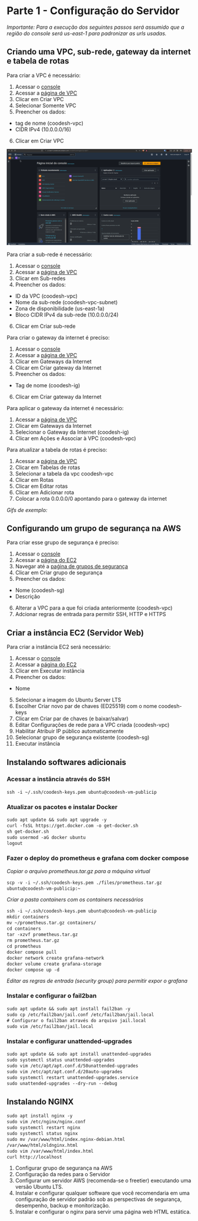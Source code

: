 # Parte 1 - Configuração do Servidor

_Importante: Para a execução dos seguintes passos será assumido que a região do console será us-east-1 para padronizar as urls usadas._

## Criando uma VPC, sub-rede, gateway da internet e tabela de rotas

Para criar a VPC é necessário:

1. Acessar o [console](https://us-east-1.console.aws.amazon.com/console/home?region=us-east-1)
2. Acessar a [página de VPC](https://us-east-1.console.aws.amazon.com/vpcconsole/home?region=us-east-1#Home:)
3. Clicar em Criar VPC
4. Selecionar Somente VPC
5. Preencher os dados:
- tag de nome (coodesh-vpc)
- CIDR IPv4 (10.0.0.0/16)
6. Clicar em Criar VPC

![](https://github.com/dmaax/coodesh-devops-challenge/blob/main/gifs/vpc.gif)

Para criar a sub-rede é necessário:

1. Acessar o [console](https://us-east-1.console.aws.amazon.com/console/home?region=us-east-1)
2. Acessar a [página de VPC](https://us-east-1.console.aws.amazon.com/vpcconsole/home?region=us-east-1#Home:)
3. Clicar em Sub-redes
4. Preencher os dados:
- ID da VPC (coodesh-vpc)
- Nome da sub-rede (coodesh-vpc-subnet)
- Zona de disponibilidade (us-east-1a)
- Bloco CIDR IPv4 da sub-rede (10.0.0.0/24)
6. Clicar em Criar sub-rede

<!-- TODO: Add gif... -->

Para criar o gateway da internet é preciso:

1. Acessar o [console](https://us-east-1.console.aws.amazon.com/console/home?region=us-east-1)
2. Acessar a [página de VPC](https://us-east-1.console.aws.amazon.com/vpcconsole/home?region=us-east-1#Home:)
3. Clicar em Gateways da Internet
4. Clicar em Criar gateway da Internet
5. Preencher os dados:
- Tag de nome (coodesh-ig)
6. Clicar em Criar gateway da Internet

<!-- TODO: Add gif... -->

Para aplicar o gateway da internet é necessário:

1. Acessar a [página de VPC](https://us-east-1.console.aws.amazon.com/vpcconsole/home?region=us-east-1#Home:)
2. Clicar em Gateways da Internet
3. Selecionar o Gateway da Internet (coodesh-ig)
4. Clicar em Ações e Associar à VPC (coodesh-vpc)

<!-- TODO: Add gif... -->

Para atualizar a tabela de rotas é preciso:

1. Acessar a [página de VPC](https://us-east-1.console.aws.amazon.com/vpcconsole/home?region=us-east-1#Home:)
2. Clicar em Tabelas de rotas
3. Selecionar a tabela da vpc coodesh-vpc
4. Clicar em Rotas
5. Clicar em Editar rotas
6. Clicar em Adicionar rota
7. Colocar a rota 0.0.0.0/0 apontando para o gateway da internet

<!-- TODO: Add gif... -->

_Gifs de exemplo:_

<!-- TODO: Add gifs... -->

## Configurando um grupo de segurança na AWS

Para criar esse grupo de segurança é preciso:

1. Acessar o [console](https://us-east-1.console.aws.amazon.com/console/home?region=us-east-1)
2. Acessar a [página do EC2](https://us-east-1.console.aws.amazon.com/ec2/home?region=us-east-1#Home:)
3. Navegar até a [paǵina de grupos de segurança](https://us-east-1.console.aws.amazon.com/ec2/home?region=us-east-1#SecurityGroups:)
4. Clicar em Criar grupo de segurança
5. Preencher os dados:
- Nome (coodesh-sg)
- Descrição
6. Alterar a VPC para a que foi criada anteriormente (coodesh-vpc)
7. Adcionar regras de entrada para permitir SSH, HTTP e HTTPS

<!-- TODO: Add gif... -->

## Criar a instância EC2 (Servidor Web)

Para criar a instância EC2 será necessário:

1. Acessar o [console](https://us-east-1.console.aws.amazon.com/console/home?region=us-east-1)
2. Acessar a [página do EC2](https://us-east-1.console.aws.amazon.com/ec2/home?region=us-east-1#Home:)
3. Clicar em Executar instância
4. Preencher os dados:
- Nome
5. Selecionar a imagem do Ubuntu Server LTS
6. Escolher Criar novo par de chaves (ED25519) com o nome coodesh-keys
7. Clicar em Criar par de chaves (e baixar/salvar)
8. Editar Configurações de rede para a VPC criada (coodesh-vpc)
9. Habilitar Atribuir IP público automaticamente
10. Selecionar grupo de segurança existente (coodesh-sg)
11. Executar instância

<!-- TODO: Add gif... -->

## Instalando softwares adicionais

### Acessar a instância através do SSH
`ssh -i ~/.ssh/coodesh-keys.pem ubuntu@coodesh-vm-publicip`

### Atualizar os pacotes e instalar Docker
```
sudo apt update && sudo apt upgrade -y
curl -fsSL https://get.docker.com -o get-docker.sh
sh get-docker.sh
sudo usermod -aG docker ubuntu
logout
```

<!-- TODO: Add gif... -->

### Fazer o deploy do prometheus e grafana com docker compose
_Copiar o arquivo prometheus.tar.gz para a máquina virtual_
```
scp -v -i ~/.ssh/coodesh-keys.pem ./files/prometheus.tar.gz ubuntu@coodesh-vm-publicip:~
```

<!-- TODO: Add gif... -->

_Criar a pasta containers com os containers necessários_
```
ssh -i ~/.ssh/coodesh-keys.pem ubuntu@coodesh-vm-publicip
mkdir containers
mv ~/prometheus.tar.gz containers/
cd containers
tar -xzvf prometheus.tar.gz
rm prometheus.tar.gz
cd prometheus
docker compose pull
docker network create grafana-network
docker volume create grafana-storage
docker compose up -d
```

<!-- TODO: Add gif... -->

_Editar as regras de entrada (security group) para permitir expor o grafana_

<!-- TODO: Add gif... -->

### Instalar e configurar o fail2ban
```
sudo apt update && sudo apt install fail2ban -y
sudo cp /etc/fail2ban/jail.conf /etc/fail2ban/jail.local
# Configurar o fail2ban através do arquivo jail.local
sudo vim /etc/fail2ban/jail.local
```

<!-- TODO: Add gif... -->

### Instalar e configurar unattended-upgrades
```
sudo apt update && sudo apt install unattended-upgrades
sudo systemctl status unattended-upgrades
sudo vim /etc/apt/apt.conf.d/50unattended-upgrades
sudo vim /etc/apt/apt.conf.d/20auto-upgrades
sudo systemctl restart unattended-upgrades.service
sudo unattended-upgrades --dry-run --debug
```

<!-- TODO: Add gif... -->

## Instalando NGINX
```
sudo apt install nginx -y
sudo vim /etc/nginx/nginx.conf
sudo systemctl restart nginx
sudo systemctl status nginx
sudo mv /var/www/html/index.nginx-debian.html /var/www/html/oldnginx.html
sudo vim /var/www/html/index.html
curl http://localhost
```

<!-- TODO: Add gif... -->

1. Configurar grupo de segurança na AWS
2. Configuração da redes para o Servidor
3. Configurar um servidor AWS (recomenda-se o freetier) executando uma versão Ubuntu LTS.
4. Instalar e configurar qualquer software que você recomendaria em uma configuração de servidor padrão sob as perspectivas de segurança, desempenho, backup e monitorização.
5. Instalar e configurar o nginx para servir uma página web HTML estática.
